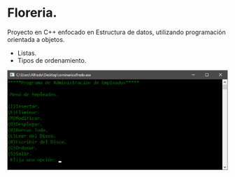 # Floreria.
Proyecto en C++ enfocado en Estructura de datos, utilizando programación orientada a objetos.
- Listas.
- Tipos de ordenamiento.

![Vista](https://github.com/AlfredoCU/Floreria/blob/master/Img/1.png)
